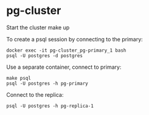# pg-cluster

Start the cluster
make up

To create a psql session by connecting to the primary:

```
docker exec -it pg-cluster_pg-primary_1 bash
psql -U postgres -d postgres
```

Use a separate container, connect to primary:

```
make psql
psql -U postgres -h pg-primary
```

Connect to the replica:

```
psql -U postgres -h pg-replica-1
```